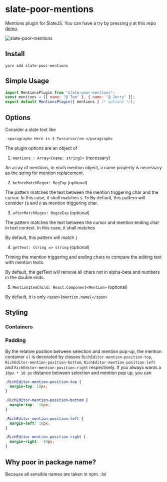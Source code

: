 # slate-poor-mentions

Mentions plugin for SlateJS. You can have a try by pressing `@` at this repo [demo](https://zhujinxuan.github.io/slate-sensible/).

![slate-poor-mentions](https://user-images.githubusercontent.com/746159/42059094-5a7392b8-7af0-11e8-8a11-650043a0de86.png)

## Install

```
yarn add slate-poor-mentions
```

## Simple Usage

```javascript
import MentionsPlugin from "slate-poor-mentions";
const mentions = [{ name: "@ Tom" }, { name: "@ Jerry" }];
export default MentionsPlugin({ mentions } /* options */);
```

## Options

Consider a slate text like

```
 <paragraph> Here is $ To<cursor/>m </paragraph>
```

The plugin options are an object of

1.  `mentions : Array<{name: string}>` (necessary)

An array of mentions, in each mention object, a name property is necessary as the string for mention replacement.

2.  `beforeMatchRegex: RegExp` (optional)

The pattern matches the text between the mention triggering char and the cursor. In this case, it shall matches `$ To`
By default, this pattern will consider `{$` and `@` as mention triggering char.

3.  `afterMatchRegex: RegexExp` (optional)

The pattern matches the text between the cursor and mention ending char in text context. In this case, it shall matches

By default, this pattern will match `}`

4.  `getText: string => string` (optional)

Triming the mention triggering and ending chars to compare the editing text with mention texts.

By default, the getText will remove all chars not in alpha-beta and numbers in the double ends.

5.  `MentionItemChild: React.Component<Mention>` (optional)

By default, it is only `<span>{mention.name}</span>`

## Styling

### Containers

### Padding

By the relative position between selection and mention pop-up, the mention container `ul` is decorated by classes
`RichEditor-mention-position-top`, `RichEditor-mention-position-bottom`, `RichEditor-mention-position-left` and
`RichEditor-mention-position-right` respectively. If you always wants a `10px * 10 px` distance between selection
and mention pop up, you can

```css
.RichEditor-mention-position-top {
  margin-top: 10px;
}

.RichEditor-mention-position-bottom {
  margin-top: -10px;
}

.RichEditor-mention-position-left {
  margin-left: 10px;
}

.RichEditor-mention-position-right {
  margin-right: -10px;
}
```

## Why poor in package name?

Because all sensible names are taken in npm. :lol

